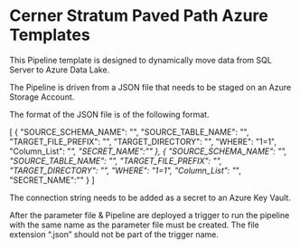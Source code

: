 # Cerner Stratum Paved Path Azure Templates

This Pipeline template is designed to dynamically move data from SQL Server to Azure Data Lake.

The Pipeline is driven from a JSON file that needs to be staged on an Azure Storage Account. 

The format of the JSON file is of the following format. 

[
    {
        "SOURCE_SCHEMA_NAME": "<SourceSchema>",
        "SOURCE_TABLE_NAME": "<SourceTable>",
        "TARGET_FILE_PREFIX": "<TargetFile>",
        "TARGET_DIRECTORY": "<TargetDirectory>",
        "WHERE": "1=1",
        "Column_List": "*",
        "SECRET_NAME":"<KEYVAULTSECRETNAME>"
    },
    {
        "SOURCE_SCHEMA_NAME": "<SourceSchema>",
        "SOURCE_TABLE_NAME": "<SourceTable>",
        "TARGET_FILE_PREFIX": "<TargetFile>",
        "TARGET_DIRECTORY": "<TargetDirectory>",
        "WHERE": "1=1",
        "Column_List": "*",
        "SECRET_NAME":"<KEYVAULTSECRETNAME>"
    }
]

The connection string needs to be added as a secret to an Azure Key Vault. 

After the parameter file & Pipeline are deployed a trigger to run the pipeline with the same name as the parameter file must be created. The file extension “.json” should not be part of the trigger name. 